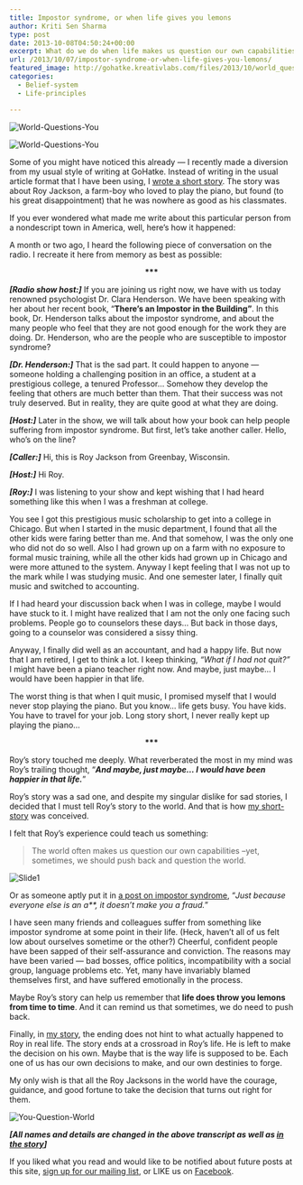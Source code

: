 ```yaml
---
title: Impostor syndrome, or when life gives you lemons
author: Kriti Sen Sharma
type: post
date: 2013-10-08T04:50:24+00:00
excerpt: What do we do when life makes us question our own capabilities? And what made me write about the life of a troubled American farm-boy? Read on to find out.. Also learn about impostor syndrome. And how every one of us (even the most successful ones) are susceptible to this.
url: /2013/10/07/impostor-syndrome-or-when-life-gives-you-lemons/
featured_image: http://gohatke.kreativlabs.com/files/2013/10/world_questions_you1.jpg
categories:
  - Belief-system
  - Life-principles

---
```

![World-Questions-You](https://raw.githubusercontent.com/kritisen/gohatke/main/content/images/2013/10/world_questions_you1.jpg)

![World-Questions-You](https://raw.githubusercontent.com/kritisen/gohatke/main/content/images/2013/10/world_questions_you1.jpg)

Some of you might have noticed this already — I recently made a diversion from my usual style of writing at GoHatke. Instead of writing in the usual article format that I have been using, I [wrote a short story][2]. The story was about Roy Jackson, a farm-boy who loved to play the piano, but found (to his great disappointment) that he was nowhere as good as his classmates.

If you ever wondered what made me write about this particular person from a nondescript town in America, well, here’s how it happened:

A month or two ago, I heard the following piece of conversation on the radio. I recreate it here from memory as best as possible:

<p style="text-align: center;">
  <strong>***</strong>
</p>

<div class="post-content-box-gray">
  <p>
    <em><strong>[Radio show host:]</strong></em> If you are joining us right now, we have with us today renowned psychologist Dr. Clara Henderson. We have been speaking with her about her recent book, “<strong>There’s an Impostor in the Building”</strong>. In this book, Dr. Henderson talks about the impostor syndrome, and about the many people who feel that they are not good enough for the work they are doing. Dr. Henderson, who are the people who are susceptible to impostor syndrome?
  </p>
  
  <p>
    <em><strong>[Dr. Henderson:]</strong></em> That is the sad part. It could happen to anyone — someone holding a challenging position in an office, a student at a prestigious college, a tenured Professor&#8230; Somehow they develop the feeling that others are much better than them. That their success was not truly deserved. But in reality, they are quite good at what they are doing.
  </p>
  
  <p>
    <em><strong>[Host:]</strong></em> Later in the show, we will talk about how your book can help people suffering from impostor syndrome. But first, let’s take another caller. Hello, who’s on the line?
  </p>
  
  <p>
    <em><strong>[Caller:]</strong></em> Hi, this is Roy Jackson from Greenbay, Wisconsin.
  </p>
  
  <p>
    <em><strong>[Host:]</strong></em> Hi Roy.
  </p>
  
  <p>
    <em><strong>[Roy:]</strong></em> I was listening to your show and kept wishing that I had heard something like this when I was a freshman at college.
  </p>
  
  <p>
    You see I got this prestigious music scholarship to get into a college in Chicago. But when I started in the music department, I found that all the other kids were faring better than me. And that somehow, I was the only one who did not do so well. Also I had grown up on a farm with no exposure to formal music training, while all the other kids had grown up in Chicago and were more attuned to the system. Anyway I kept feeling that I was not up to the mark while I was studying music. And one semester later, I finally quit music and switched to accounting.
  </p>
  
  <p>
    If I had heard your discussion back when I was in college, maybe I would have stuck to it. I might have realized that I am not the only one facing such problems. People go to counselors these days… But back in those days, going to a counselor was considered a sissy thing.
  </p>
  
  <p>
    Anyway, I finally did well as an accountant, and had a happy life. But now that I am retired, I get to think a lot. I keep thinking, <em>“What if I had not quit?”</em> I might have been a piano teacher right now. And maybe, just maybe… I would have been happier in that life.
  </p>
  
  <p>
    The worst thing is that when I quit music, I promised myself that I would never stop playing the piano. But you know&#8230; life gets busy. You have kids. You have to travel for your job. Long story short, I never really kept up playing the piano&#8230;
  </p>
</div>

<p style="text-align: center;">
  <strong>***</strong>
</p>

Roy&#8217;s story touched me deeply. What reverberated the most in my mind was Roy&#8217;s trailing thought, &#8220;_**And maybe, just maybe… I would have been happier in that life.**_&#8221;

Roy&#8217;s story was a sad one, and despite my singular dislike for sad stories, I decided that I must tell Roy’s story to the world. And that is how [my short-story][2] was conceived.

I felt that Roy’s experience could teach us something:

<div class="post-content-box-gray">
  <blockquote>
    <p>
      The world often makes us question our own capabilities &#8211;yet, sometimes, we should push back and question the world.
    </p>
  </blockquote>
</div>

![Slide1](https://raw.githubusercontent.com/kritisen/gohatke/main/content/images/2013/10/Slide1.jpg)

Or as someone aptly put it in <a href="http://theprofessorisin.com/2012/12/11/the-imposter-syndrome-or-as-my-mother-told-me-just-because-everyone-else-is-an-asshole-it-doesnt-make-you-a-fraud-a-guest-post/" target="_blank">a post on impostor syndrome</a>, &#8220;_Just because everyone else is an a**, it doesn’t make you a fraud._&#8221;

I have seen many friends and colleagues suffer from something like impostor syndrome at some point in their life. (Heck, haven&#8217;t all of us felt low about ourselves sometime or the other?) Cheerful, confident people have been sapped of their self-assurance and conviction. The reasons may have been varied &#8212; bad bosses, office politics, incompatibility with a social group, language problems etc. Yet, many have invariably blamed themselves first, and have suffered emotionally in the process.

Maybe Roy’s story can help us remember that **life does throw you lemons from time to time**. And it can remind us that sometimes, we do need to push back.

Finally, in [my story][2], the ending does not hint to what actually happened to Roy in real life. The story ends at a crossroad in Roy’s life. He is left to make the decision on his own. Maybe that is the way life is supposed to be. Each one of us has our own decisions to make, and our own destinies to forge.

My only wish is that all the Roy Jacksons in the world have the courage, guidance, and good fortune to take the decision that turns out right for them.

![You-Question-World](https://raw.githubusercontent.com/kritisen/gohatke/main/content/images/2013/10/you_question_world1.jpg)

_**[All names and details are changed in the above transcript as well as [in the story][2]]**_

<div class="post-content-box-blue">
  <p>
    If you liked what you read and would like to be notified about future posts at this site, <a href="http://gohatke.kreativlabs.com/subscribe/ ‎">sign up for our mailing list</a>, or LIKE us on <a href="http://facebook.com/gohatke">Facebook</a>.
  </p>
</div>

 [1]: http://gohatke.kreativlabs.com/files/2013/10/world_questions_you1.jpg
 [2]: http://gohatke.kreativlabs.com/2013/09/17/the-farmboy-and-the-piano/ "The Farmboy and The Piano"
 [3]: http://gohatke.kreativlabs.com/files/2013/10/Slide1.jpg
 [4]: http://gohatke.kreativlabs.com/files/2013/10/you_question_world1.jpg
